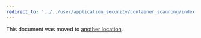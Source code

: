 ```yaml
---
redirect_to: '../../user/application_security/container_scanning/index.md'
---
```


This document was moved to [another location](../../user/application_security/container_scanning/index.md).

<!-- This redirect file can be deleted after February 1, 2021. -->
<!-- Before deletion, see: https://docs.gitlab.com/ee/development/documentation/#move-or-rename-a-page -->

